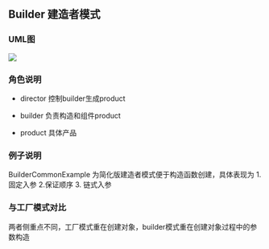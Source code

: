 ## Builder 建造者模式
### UML图
![](http://7xsxll.com1.z0.glb.clouddn.com/builder.png)

### 角色说明
- director
控制builder生成product

- builder
负责构造和组件product

- product
具体产品

### 例子说明
BuilderCommonExample 为简化版建造者模式便于构造函数创建，具体表现为
1.固定入参
2.保证顺序 
3. 链式入参

### 与工厂模式对比
两者侧重点不同，工厂模式重在创建对象，builder模式重在创建对象过程中的参数构造